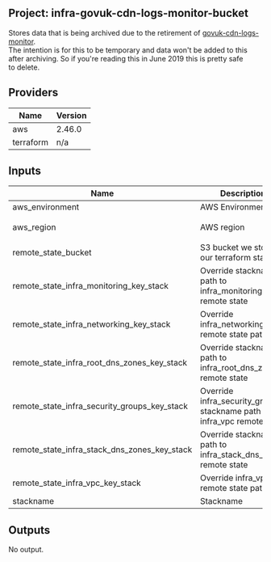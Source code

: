 ## Project: infra-govuk-cdn-logs-monitor-bucket

Stores data that is being archived due to the retirement of
[govuk-cdn-logs-monitor](https://github.com/alphagov/govuk-cdn-logs-monitor).  
The intention is for this to be temporary and data won't be added to this  
after archiving. So if you're reading this in June 2019 this is pretty safe  
to delete.

## Providers

| Name | Version |
|------|---------|
| aws | 2.46.0 |
| terraform | n/a |

## Inputs

| Name | Description | Type | Default | Required |
|------|-------------|------|---------|:-----:|
| aws\_environment | AWS Environment | `string` | n/a | yes |
| aws\_region | AWS region | `string` | `"eu-west-1"` | no |
| remote\_state\_bucket | S3 bucket we store our terraform state in | `string` | n/a | yes |
| remote\_state\_infra\_monitoring\_key\_stack | Override stackname path to infra\_monitoring remote state | `string` | `""` | no |
| remote\_state\_infra\_networking\_key\_stack | Override infra\_networking remote state path | `string` | `""` | no |
| remote\_state\_infra\_root\_dns\_zones\_key\_stack | Override stackname path to infra\_root\_dns\_zones remote state | `string` | `""` | no |
| remote\_state\_infra\_security\_groups\_key\_stack | Override infra\_security\_groups stackname path to infra\_vpc remote state | `string` | `""` | no |
| remote\_state\_infra\_stack\_dns\_zones\_key\_stack | Override stackname path to infra\_stack\_dns\_zones remote state | `string` | `""` | no |
| remote\_state\_infra\_vpc\_key\_stack | Override infra\_vpc remote state path | `string` | `""` | no |
| stackname | Stackname | `string` | n/a | yes |

## Outputs

No output.

